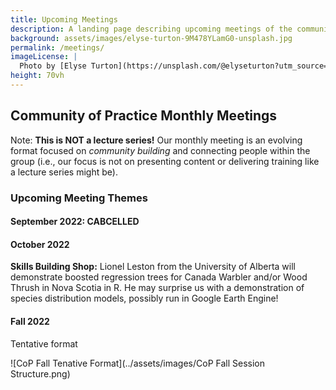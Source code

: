 ```yaml
---
title: Upcoming Meetings
description: A landing page describing upcoming meetings of the community of practice
background: assets/images/elyse-turton-9M478YLamG0-unsplash.jpg
permalink: /meetings/
imageLicense: |
  Photo by [Elyse Turton](https://unsplash.com/@elyseturton?utm_source=unsplash&utm_medium=referral&utm_content=creditCopyText) on [Unsplash](https://unsplash.com/s/photos/nova-scotia?utm_source=unsplash&utm_medium=referral&utm_content=creditCopyText)  
height: 70vh
---
```

## Community of Practice Monthly Meetings

Note: **This is NOT a lecture series!** Our monthly meeting is an evolving format focused on *community building* and connecting people within the group (i.e., our focus is not on presenting content or delivering training like a lecture series might be). 

### Upcoming Meeting Themes

#### September 2022: CABCELLED

#### October 2022

**Skills Building Shop:** Lionel Leston from the University of Alberta will demonstrate boosted regression trees for Canada Warbler and/or Wood Thrush in Nova Scotia in R. He may surprise us with a demonstration of species distribution models, possibly run in Google Earth Engine!

#### Fall 2022

Tentative format


![CoP Fall Tenative Format](../assets/images/CoP Fall Session Structure.png)
